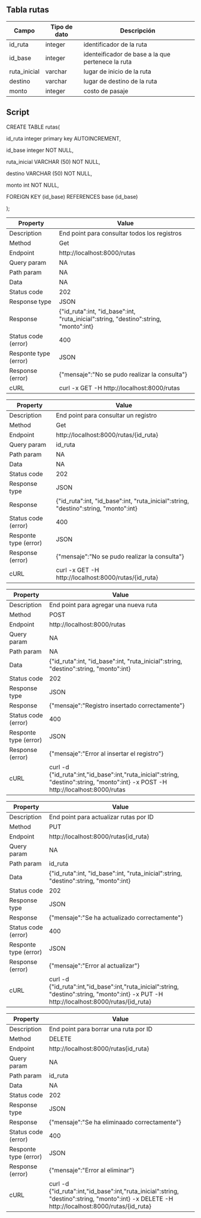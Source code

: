 ## Tabla rutas

|Campo|Tipo de dato|Descripción|
|---|---|---|
|id_ruta|integer|identificador de la ruta|
|id_base|integer|identeificador de base a la que pertenece la ruta|
|ruta_inicial|varchar|lugar de inicio de la ruta|
|destino|varchar|lugar de destino de la ruta|
|monto|integer|costo de pasaje|

## Script
CREATE TABLE rutas(

id_ruta integer primary key AUTOINCREMENT,

id_base integer NOT NULL,

ruta_inicial VARCHAR (50) NOT NULL,

destino VARCHAR (50) NOT NULL,

monto int NOT NULL,

FOREIGN KEY (id_base) REFERENCES base (id_base)

);

|Property|Value|
|---|---|
|Description|End point para consultar todos los registros|
|Method|Get|
|Endpoint|http://localhost:8000/rutas|
|Query param|NA|
|Path param|NA|
|Data| NA|
|Status code|202|
|Response type|JSON|
|Response|{"id_ruta":int, "id_base":int, "ruta_inicial":string, "destino":string, "monto":int}|
|Status code (error)|400|
|Responte type (error)|JSON|
|Response (error)|{"mensaje":"No se pudo realizar la consulta"}|
|cURL|curl -x GET -H http://localhost:8000/rutas|


|Property|Value|
|---|---|
|Description|End point para consultar un registro|
|Method|Get|
|Endpoint|http://localhost:8000/rutas/{id_ruta}|
|Query param|id_ruta|
|Path param|NA|
|Data| NA|
|Status code|202|
|Response type|JSON|
|Response|{"id_ruta":int, "id_base":int, "ruta_inicial":string, "destino":string, "monto":int}|
|Status code (error)|400|
|Responte type (error)|JSON|
|Response (error)|{"mensaje":"No se pudo realizar la consulta"}|
|cURL|curl -x GET -H http://localhost:8000/rutas/{id_ruta}|

|Property|Value|
|---|---|
|Description|End point para agregar una nueva ruta|
|Method|POST|
|Endpoint|http://localhost:8000/rutas|
|Query param|NA|
|Path param|NA|
|Data|{"id_ruta":int, "id_base":int, "ruta_inicial":string, "destino":string, "monto":int}|
|Status code|202|
|Response type|JSON|
|Response|{"mensaje":"Registro insertado correctamente"}|
|Status code (error)|400|
|Responte type (error)|JSON|
|Response (error)|{"mensaje":"Error al insertar el registro"}|
|cURL|curl -d {"id_ruta":int,"id_base":int,"ruta_inicial":string, "destino":string, "monto":int} -x POST -H http://localhost:8000/rutas|

|Property|Value|
|---|---|
|Description|End point para actualizar rutas por ID|
|Method|PUT|
|Endpoint|http://localhost:8000/rutas{id_ruta}|
|Query param|NA|
|Path param|id_ruta|
|Data|{"id_ruta":int, "id_base":int, "ruta_inicial":string, "destino":string, "monto":int}|
|Status code|202|
|Response type|JSON|
|Response|{"mensaje":"Se ha actualizado correctamente"}|
|Status code (error)|400|
|Responte type (error)|JSON|
|Response (error)|{"mensaje":"Error al actualizar"}|
|cURL|curl -d {"id_ruta":int,"id_base":int,"ruta_inicial":string, "destino":string, "monto":int} -x PUT -H http://localhost:8000/rutas/{id_ruta}|

|Property|Value|
|---|---|
|Description|End point para borrar una ruta por ID|
|Method|DELETE|
|Endpoint|http://localhost:8000/rutas{id_ruta}|
|Query param|NA|
|Path param|id_ruta|
|Data|NA|
|Status code|202|
|Response type|JSON|
|Response|{"mensaje":"Se ha eliminaado correctamente"}|
|Status code (error)|400|
|Responte type (error)|JSON|
|Response (error)|{"mensaje":"Error al eliminar"}|
|cURL|curl -d {"id_ruta":int,"id_base":int,"ruta_inicial":string, "destino":string, "monto":int} -x DELETE -H http://localhost:8000/rutas/{id_ruta}|

